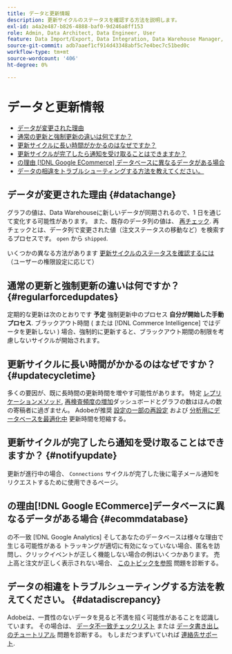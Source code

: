 ```yaml
---
title: データと更新情報
description: 更新サイクルのステータスを確認する方法を説明します。
exl-id: a4a2e487-b826-4888-baf0-9d246a8ff153
role: Admin, Data Architect, Data Engineer, User
feature: Data Import/Export, Data Integration, Data Warehouse Manager, Commerce Tables
source-git-commit: adb7aaef1cf914d43348abf5c7e4bec7c51bed0c
workflow-type: tm+mt
source-wordcount: '406'
ht-degree: 0%

---
```


# データと更新情報

* [データが変更された理由](#datachange)
* [通常の更新と強制更新の違いは何ですか？](#regularforcedupdates)
* [更新サイクルに長い時間がかかるのはなぜですか？](#updatecycletime)
* [更新サイクルが完了したら通知を受け取ることはできますか？](#notifyupdate)
* [の理由 [!DNL Google ECommerce] データベースに異なるデータがある場合](#ecommdatabase)
* [データの相違をトラブルシューティングする方法を教えてください。](#datadiscrepancy)

## データが変更された理由 {#datachange}

グラフの値は、Data Warehouseに新しいデータが同期されるので、1 日を通じて変化する可能性があります。 また、既存のデータ列の値は、 [再チェック](../data-warehouse-mgr/cfg-data-rechecks.md). 再チェックとは、データ列で変更された値（注文ステータスの移動など）を検索するプロセスです。 `open` から `shipped`.

いくつかの異なる方法があります [更新サイクルのステータスを確認するには](../../best-practices/check-update-cycle.md)（ユーザーの権限設定に応じて）

## 通常の更新と強制更新の違いは何ですか？ {#regularforcedupdates}

定期的な更新は次のとおりです **予定** 強制更新中のプロセス **自分が開始した手動プロセス**. ブラックアウト時間 ( または [!DNL Commerce Intelligence] ではデータを更新しない ) 場合、強制的に更新すると、ブラックアウト期間の制限を考慮しないサイクルが開始されます。

## 更新サイクルに長い時間がかかるのはなぜですか？ {#updatecycletime}

多くの要因が、既に長時間の更新時間を増やす可能性があります。 特定 [レプリケーションメソッド](../data-warehouse-mgr/cfg-replication-methods.md), [再検査頻度の増加](../data-warehouse-mgr/cfg-data-rechecks.md)ダッシュボードとグラフの数はほんの数の寄稿者に過ぎません。 Adobeが推奨 [設定の一部の再設定](../../best-practices/reduce-update-cycle-time.md) および [分析用にデータベースを最適化中](../../best-practices/opt-db-analysis.md) 更新時間を短縮する。

## 更新サイクルが完了したら通知を受け取ることはできますか？ {#notifyupdate}

更新が進行中の場合、 `Connections` サイクルが完了した後に電子メール通知をリクエストするために使用できるページ。

## の理由[!DNL Google ECommerce]データベースに異なるデータがある場合 {#ecommdatabase}

の不一致 [!DNL Google Analytics] そしてあなたのデータベースは様々な理由で生じる可能性がある トラッキングが適切に有効になっていない場合、匿名を訪問し、クリックイベントが正しく機能しない場合の例はいくつかあります。 売上高と注文が正しく表示されない場合、 [このトピックを参照](https://experienceleague.adobe.com/docs/commerce-knowledge-base/kb/troubleshooting/miscellaneous/diagnosing-google-ecommerce-revenue-discrepancies.html) 問題を診断する。

## データの相違をトラブルシューティングする方法を教えてください。 {#datadiscrepancy}

Adobeは、一貫性のないデータを見ると不満を招く可能性があることを認識しています。 その場合は、 [データ不一致チェックリスト](https://experienceleague.adobe.com/docs/commerce-knowledge-base/kb/troubleshooting/miscellaneous/diagnosing-a-data-discrepancy.html) または [データ書き出しのチュートリアル](https://experienceleague.adobe.com/docs/commerce-knowledge-base/kb/troubleshooting/miscellaneous/using-data-exports-to-pinpoint-discrepancies.html) 問題を診断する。 もしまだつまずいていれば [連絡先サポート](https://experienceleague.adobe.com/docs/commerce-knowledge-base/kb/troubleshooting/miscellaneous/mbi-service-policies.html).
